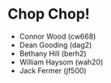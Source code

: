 # Chop Chop!  

- Connor Wood (cw668)
- Dean Gooding (dag2)
- Bethany Hill (berh2)
- William Haysom (wah20)
- Jack Fermer (jf500)
